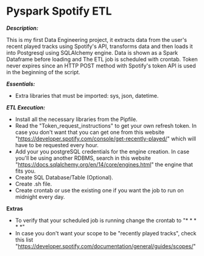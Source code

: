 # Pyspark Spotify ETL

***Description:***
 
This is my first Data Engineering project, it extracts data from the user's recent played tracks using Spotify's API, transforms data and then loads it into Postgresql using SQLAlchemy engine. Data is shown as a Spark Dataframe before loading and The ETL job is scheduled with crontab. Token never expires since an HTTP POST method with Spotify's token API is used in the beginning of the script. 

***Essentials:***

- Extra libraries that must be imported: sys, json, datetime.

***ETL Execution:***

- Install all the necessary libraries from the Pipfile.
- Read the "Token_request_instructions" to get your own refresh token. In case you don't want that you can get one from this website "https://developer.spotify.com/console/get-recently-played/"	which will have to be requested every hour. 
- Add your you postgreSQL credentials for the engine creation. In case you'll be using another RDBMS, search in this website "https://docs.sqlalchemy.org/en/14/core/engines.html" the engine that fits you. 
- Create SQL Database/Table (Optional).
- Create .sh file.
- Create crontab or use the existing one if you want the job to run on midnight every day. 

**Extras**

- To verify that your scheduled job is running change the crontab to "* * * * *"
- In case you don't want your scope to be "recently played tracks", check this list "https://developer.spotify.com/documentation/general/guides/scopes/"